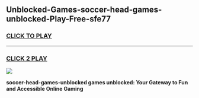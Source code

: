 
## Unblocked-Games-soccer-head-games-unblocked-Play-Free-sfe77
<h3>
<a href="https://premium76.site?title=soccer-head-games-unblocked&ref=10A">CLICK TO PLAY</a></h3>
<hr>

<h3>
<a href="https://premium76.site?title=soccer-head-games-unblocked&ref=10A">CLICK 2 PLAY</a>
  
</h3>

<a href="https://premium76.site?title=soccer-head-games-unblocked&ref=10A"><img src="https://clearcache.store/games.png"></a>


**soccer-head-games-unblocked games unblocked: Your Gateway to Fun and Accessible Online Gaming**
